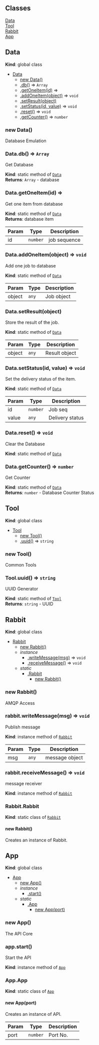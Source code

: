 ## Classes

<dl>
<dt><a href="#Data">Data</a></dt>
<dd></dd>
<dt><a href="#Tool">Tool</a></dt>
<dd></dd>
<dt><a href="#Rabbit">Rabbit</a></dt>
<dd></dd>
<dt><a href="#App">App</a></dt>
<dd></dd>
</dl>

<a name="Data"></a>

## Data
**Kind**: global class  

* [Data](#Data)
    * [new Data()](#new_Data_new)
    * [.db()](#Data.db) ⇒ <code>Array</code>
    * [.getOneItem(id)](#Data.getOneItem) ⇒
    * [.addOneItem(object)](#Data.addOneItem) ⇒ <code>void</code>
    * [.setResult(object)](#Data.setResult)
    * [.setStatus(id, value)](#Data.setStatus) ⇒ <code>void</code>
    * [.reset()](#Data.reset) ⇒ <code>void</code>
    * [.getCounter()](#Data.getCounter) ⇒ <code>number</code>

<a name="new_Data_new"></a>

### new Data()
Database Emulation

<a name="Data.db"></a>

### Data.db() ⇒ <code>Array</code>
Get Database

**Kind**: static method of <code>[Data](#Data)</code>  
**Returns**: <code>Array</code> - database  
<a name="Data.getOneItem"></a>

### Data.getOneItem(id) ⇒
Get one item from database

**Kind**: static method of <code>[Data](#Data)</code>  
**Returns**: database item  

| Param | Type | Description |
| --- | --- | --- |
| id | <code>number</code> | job sequence |

<a name="Data.addOneItem"></a>

### Data.addOneItem(object) ⇒ <code>void</code>
Add one job to database

**Kind**: static method of <code>[Data](#Data)</code>  

| Param | Type | Description |
| --- | --- | --- |
| object | <code>any</code> | Job object |

<a name="Data.setResult"></a>

### Data.setResult(object)
Store the result of the job.

**Kind**: static method of <code>[Data](#Data)</code>  

| Param | Type | Description |
| --- | --- | --- |
| object | <code>any</code> | Result object |

<a name="Data.setStatus"></a>

### Data.setStatus(id, value) ⇒ <code>void</code>
Set the delivery status of the item.

**Kind**: static method of <code>[Data](#Data)</code>  

| Param | Type | Description |
| --- | --- | --- |
| id | <code>number</code> | Job seq |
| value | <code>any</code> | Delivery status |

<a name="Data.reset"></a>

### Data.reset() ⇒ <code>void</code>
Clear the Database

**Kind**: static method of <code>[Data](#Data)</code>  
<a name="Data.getCounter"></a>

### Data.getCounter() ⇒ <code>number</code>
Get Counter

**Kind**: static method of <code>[Data](#Data)</code>  
**Returns**: <code>number</code> - Database Counter Status  
<a name="Tool"></a>

## Tool
**Kind**: global class  

* [Tool](#Tool)
    * [new Tool()](#new_Tool_new)
    * [.uuid()](#Tool.uuid) ⇒ <code>string</code>

<a name="new_Tool_new"></a>

### new Tool()
Common Tools

<a name="Tool.uuid"></a>

### Tool.uuid() ⇒ <code>string</code>
UUID Generator

**Kind**: static method of <code>[Tool](#Tool)</code>  
**Returns**: <code>string</code> - UUID  
<a name="Rabbit"></a>

## Rabbit
**Kind**: global class  

* [Rabbit](#Rabbit)
    * [new Rabbit()](#new_Rabbit_new)
    * _instance_
        * [.writeMessage(msg)](#Rabbit+writeMessage) ⇒ <code>void</code>
        * [.receiveMessage()](#Rabbit+receiveMessage) ⇒ <code>void</code>
    * _static_
        * [.Rabbit](#Rabbit.Rabbit)
            * [new Rabbit()](#new_Rabbit.Rabbit_new)

<a name="new_Rabbit_new"></a>

### new Rabbit()
AMQP Access

<a name="Rabbit+writeMessage"></a>

### rabbit.writeMessage(msg) ⇒ <code>void</code>
Publish message

**Kind**: instance method of <code>[Rabbit](#Rabbit)</code>  

| Param | Type | Description |
| --- | --- | --- |
| msg | <code>any</code> | message object |

<a name="Rabbit+receiveMessage"></a>

### rabbit.receiveMessage() ⇒ <code>void</code>
message receiver

**Kind**: instance method of <code>[Rabbit](#Rabbit)</code>  
<a name="Rabbit.Rabbit"></a>

### Rabbit.Rabbit
**Kind**: static class of <code>[Rabbit](#Rabbit)</code>  
<a name="new_Rabbit.Rabbit_new"></a>

#### new Rabbit()
Creates an instance of Rabbit.

<a name="App"></a>

## App
**Kind**: global class  

* [App](#App)
    * [new App()](#new_App_new)
    * _instance_
        * [.start()](#App+start)
    * _static_
        * [.App](#App.App)
            * [new App(port)](#new_App.App_new)

<a name="new_App_new"></a>

### new App()
The API Core

<a name="App+start"></a>

### app.start()
Start the API

**Kind**: instance method of <code>[App](#App)</code>  
<a name="App.App"></a>

### App.App
**Kind**: static class of <code>[App](#App)</code>  
<a name="new_App.App_new"></a>

#### new App(port)
Creates an instance of API.


| Param | Type | Description |
| --- | --- | --- |
| port | <code>number</code> | Port No. |

